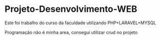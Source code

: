 # Projeto-Desenvolvimento-WEB

Este foi trabalho do curso da faculdade utilizando PHP+LARAVEL+MYSQL

Programação não é minha area, consegui utilizar crud no projeto
